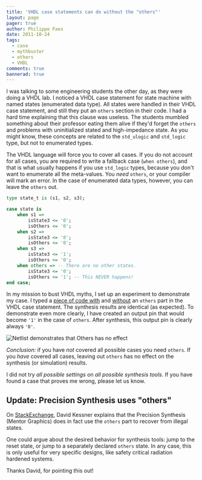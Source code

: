 ```yaml
---
title: 'VHDL case statements can do without the "others"'
layout: page 
pager: true
author: Philippe Faes
date: 2011-10-24
tags: 
  - case
  - mythbuster
  - others
  - VHDL
comments: true
bannerad: true
---
```


I was talking to some engineering students the other day, as they were doing a VHDL lab. I noticed a VHDL case statement for state machine with named states (enumerated data type). All states were handled in their VHDL case statement, and still they put an `others` section in their code. I had a hard time explaining that this clause was useless. The students mumbled something about their professor eating them alive if they'd forget the `others` and problems with uninitialized stated and high-impedance state. As you might know, these concepts are related to the `std_ulogic` and `std_logic` type, but not to enumerated types. 

The VHDL language will force you to cover all cases. If you do not account for all cases, you are required to write a fallback case (`when others`), and that is what usually happens if you use `std_logic` types, because you don't want to enumerate all the meta-values. You *need* `others`, or your compiler will mark an error. In the case of enumerated data types, however, you can leave the `others` out.
```vhdl
type state_t is (s1, s2, s3);
```

```vhdl
case state is
	when s1 =>
		isState3 <= '0';
		isOthers <= '0';
	when s2 =>
		isState3 <= '0';
		isOthers <= '0';
	when s3 =>
		isState3 <= '1';
		isOthers <= '0';
	when others => -- There are no other states.
		isState3 <= '0';
		isOthers <= '1'; -- This NEVER happens!
end case;
```

In my mission to bust VHDL myths, I set up an experiment to demonstrate my case. I typed a [piece of code with](/resources/tech/fsm2.vhd) and [without](/resources/tech/fsm1.vhd) an `others` part in the VHDL case statement. The synthesis results are identical (as expected). To demonstrate even more clearly, I have created an output pin that would become `'1'` in the case of `others`. After synthesis, this output pin is clearly always `'0'`.

![Netlist demonstrates that Others has no effect](/img/tech/fsm2.png)

*Conclusion:* if you have *not* covered all possible cases you need `others`. If you *have* covered all cases, leaving out `others` has no effect on the synthesis (or simulation) results. 

I did not try *all possible settings* on *all possible synthesis tools*. If you have found a case that proves me wrong, please let us know.

## Update: Precision Synthesis uses "others"

On [StackExchange](http://electronics.stackexchange.com/questions/21317/vhdl-synthesis-optimization-counters-in-statemachines/21318#21318), David Kessner explains that the Precision Synthesis (Mentor Graphics) does in fact use the `others` part to recover from illegal states. 

One could argue about the desired behavior for synthesis tools: jump to the reset state, or jump to a separately declared `others` state. In any case, this is only useful for very specific designs, like safety critical radiation hardened systems.

Thanks David, for pointing this out!